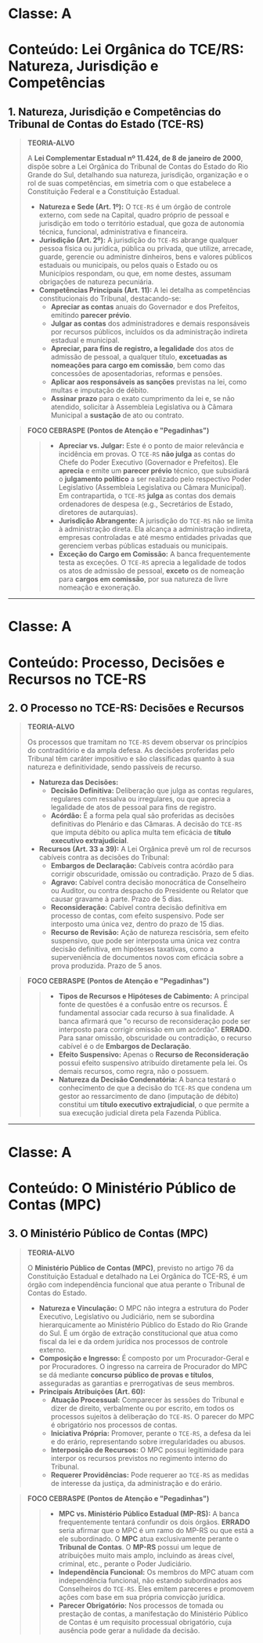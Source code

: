 # Classe: A
# Conteúdo: Lei Orgânica do TCE/RS: Natureza, Jurisdição e Competências

## 1. Natureza, Jurisdição e Competências do Tribunal de Contas do Estado (TCE-RS)

> **TEORIA-ALVO**
>
> A **Lei Complementar Estadual nº 11.424, de 8 de janeiro de 2000**, dispõe sobre a Lei Orgânica do Tribunal de Contas do Estado do Rio Grande do Sul, detalhando sua natureza, jurisdição, organização e o rol de suas competências, em simetria com o que estabelece a Constituição Federal e a Constituição Estadual.
>
> * **Natureza e Sede (Art. 1º):** O `TCE-RS` é um órgão de controle externo, com sede na Capital, quadro próprio de pessoal e jurisdição em todo o território estadual, que goza de autonomia técnica, funcional, administrativa e financeira.
> * **Jurisdição (Art. 2º):** A jurisdição do `TCE-RS` abrange qualquer pessoa física ou jurídica, pública ou privada, que utilize, arrecade, guarde, gerencie ou administre dinheiros, bens e valores públicos estaduais ou municipais, ou pelos quais o Estado ou os Municípios respondam, ou que, em nome destes, assumam obrigações de natureza pecuniária.
> * **Competências Principais (Art. 11):** A lei detalha as competências constitucionais do Tribunal, destacando-se:
>     * **Apreciar as contas** anuais do Governador e dos Prefeitos, emitindo **parecer prévio**.
>     * **Julgar as contas** dos administradores e demais responsáveis por recursos públicos, incluídos os da administração indireta estadual e municipal.
>     * **Apreciar, para fins de registro, a legalidade** dos atos de admissão de pessoal, a qualquer título, **excetuadas as nomeações para cargo em comissão**, bem como das concessões de aposentadorias, reformas e pensões.
>     * **Aplicar aos responsáveis as sanções** previstas na lei, como multas e imputação de débito.
>     * **Assinar prazo** para o exato cumprimento da lei e, se não atendido, solicitar à Assembleia Legislativa ou à Câmara Municipal a **sustação** de ato ou contrato.

> **FOCO CEBRASPE (Pontos de Atenção e "Pegadinhas")**
>
> > * **Apreciar vs. Julgar:** Este é o ponto de maior relevância e incidência em provas. O `TCE-RS` **não julga** as contas do Chefe do Poder Executivo (Governador e Prefeitos). Ele **aprecia** e emite um **parecer prévio** técnico, que subsidiará o **julgamento político** a ser realizado pelo respectivo Poder Legislativo (Assembleia Legislativa ou Câmara Municipal). Em contrapartida, o `TCE-RS` **julga** as contas dos demais ordenadores de despesa (e.g., Secretários de Estado, diretores de autarquias).
> > * **Jurisdição Abrangente:** A jurisdição do `TCE-RS` não se limita à administração direta. Ela alcança a administração indireta, empresas controladas e até mesmo entidades privadas que gerenciem verbas públicas estaduais ou municipais.
> > * **Exceção do Cargo em Comissão:** A banca frequentemente testa as exceções. O `TCE-RS` aprecia a legalidade de todos os atos de admissão de pessoal, **exceto** os de nomeação para **cargos em comissão**, por sua natureza de livre nomeação e exoneração.

---
# Classe: A
# Conteúdo: Processo, Decisões e Recursos no TCE-RS

## 2. O Processo no TCE-RS: Decisões e Recursos

> **TEORIA-ALVO**
>
> Os processos que tramitam no `TCE-RS` devem observar os princípios do contraditório e da ampla defesa. As decisões proferidas pelo Tribunal têm caráter impositivo e são classificadas quanto à sua natureza e definitividade, sendo passíveis de recurso.
>
> * **Natureza das Decisões:**
>     * **Decisão Definitiva:** Deliberação que julga as contas regulares, regulares com ressalva ou irregulares, ou que aprecia a legalidade de atos de pessoal para fins de registro.
>     * **Acórdão:** É a forma pela qual são proferidas as decisões definitivas do Plenário e das Câmaras. A decisão do `TCE-RS` que imputa débito ou aplica multa tem eficácia de **título executivo extrajudicial**.
> * **Recursos (Art. 33 a 39):** A Lei Orgânica prevê um rol de recursos cabíveis contra as decisões do Tribunal:
>     * **Embargos de Declaração:** Cabíveis contra acórdão para corrigir obscuridade, omissão ou contradição. Prazo de 5 dias.
>     * **Agravo:** Cabível contra decisão monocrática de Conselheiro ou Auditor, ou contra despacho do Presidente ou Relator que causar gravame à parte. Prazo de 5 dias.
>     * **Reconsideração:** Cabível contra decisão definitiva em processo de contas, com efeito suspensivo. Pode ser interposto uma única vez, dentro do prazo de 15 dias.
>     * **Recurso de Revisão:** Ação de natureza rescisória, sem efeito suspensivo, que pode ser interposta uma única vez contra decisão definitiva, em hipóteses taxativas, como a superveniência de documentos novos com eficácia sobre a prova produzida. Prazo de 5 anos.

> **FOCO CEBRASPE (Pontos de Atenção e "Pegadinhas")**
>
> > * **Tipos de Recursos e Hipóteses de Cabimento:** A principal fonte de questões é a confusão entre os recursos. É fundamental associar cada recurso à sua finalidade. A banca afirmará que "o recurso de reconsideração pode ser interposto para corrigir omissão em um acórdão". **ERRADO**. Para sanar omissão, obscuridade ou contradição, o recurso cabível é o de **Embargos de Declaração**.
> > * **Efeito Suspensivo:** Apenas o **Recurso de Reconsideração** possui efeito suspensivo atribuído diretamente pela lei. Os demais recursos, como regra, não o possuem.
> > * **Natureza da Decisão Condenatória:** A banca testará o conhecimento de que a decisão do `TCE-RS` que condena um gestor ao ressarcimento de dano (imputação de débito) constitui um **título executivo extrajudicial**, o que permite a sua execução judicial direta pela Fazenda Pública.

---
# Classe: A
# Conteúdo: O Ministério Público de Contas (MPC)

## 3. O Ministério Público de Contas (MPC)

> **TEORIA-ALVO**
>
> O **Ministério Público de Contas (MPC)**, previsto no artigo 76 da Constituição Estadual e detalhado na Lei Orgânica do TCE-RS, é um órgão com independência funcional que atua perante o Tribunal de Contas do Estado.
>
> * **Natureza e Vinculação:** O MPC não integra a estrutura do Poder Executivo, Legislativo ou Judiciário, nem se subordina hierarquicamente ao Ministério Público do Estado do Rio Grande do Sul. É um órgão de extração constitucional que atua como fiscal da lei e da ordem jurídica nos processos de controle externo.
> * **Composição e Ingresso:** É composto por um Procurador-Geral e por Procuradores. O ingresso na carreira de Procurador do MPC se dá mediante **concurso público de provas e títulos**, asseguradas as garantias e prerrogativas de seus membros.
> * **Principais Atribuições (Art. 60):**
>     * **Atuação Processual:** Comparecer às sessões do Tribunal e dizer de direito, verbalmente ou por escrito, em todos os processos sujeitos à deliberação do `TCE-RS`. O parecer do MPC é obrigatório nos processos de contas.
>     * **Iniciativa Própria:** Promover, perante o `TCE-RS`, a defesa da lei e do erário, representando sobre irregularidades ou abusos.
>     * **Interposição de Recursos:** O MPC possui legitimidade para interpor os recursos previstos no regimento interno do Tribunal.
>     * **Requerer Providências:** Pode requerer ao `TCE-RS` as medidas de interesse da justiça, da administração e do erário.

> **FOCO CEBRASPE (Pontos de Atenção e "Pegadinhas")**
>
> > * **MPC vs. Ministério Público Estadual (MP-RS):** A banca frequentemente tentará confundir os dois órgãos. **ERRADO** seria afirmar que o MPC é um ramo do MP-RS ou que está a ele subordinado. O **MPC** atua exclusivamente perante o **Tribunal de Contas**. O **MP-RS** possui um leque de atribuições muito mais amplo, incluindo as áreas cível, criminal, etc., perante o Poder Judiciário.
> > * **Independência Funcional:** Os membros do MPC atuam com independência funcional, não estando subordinados aos Conselheiros do `TCE-RS`. Eles emitem pareceres e promovem ações com base em sua própria convicção jurídica.
> > * **Parecer Obrigatório:** Nos processos de tomada ou prestação de contas, a manifestação do Ministério Público de Contas é um requisito processual obrigatório, cuja ausência pode gerar a nulidade da decisão.